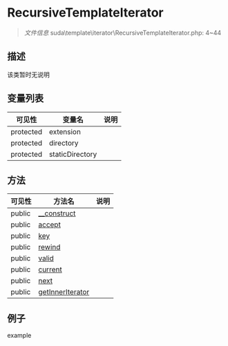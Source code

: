 #  RecursiveTemplateIterator 

> *文件信息* suda\template\iterator\RecursiveTemplateIterator.php: 4~44





## 描述



该类暂时无说明
 
## 变量列表
| 可见性 |  变量名   | 说明 |
|--------|----|------|
 | protected    | extension | | 
 | protected    | directory | | 
 | protected    | staticDirectory | | 
## 方法

 
| 可见性 | 方法名 | 说明 |
|--------|-------|------|
 |  public  |[__construct](RecursiveTemplateIterator/__construct.md) |  |
 |  public  |[accept](RecursiveTemplateIterator/accept.md) |  |
 |  public  |[key](RecursiveTemplateIterator/key.md) |  |
 |  public  |[rewind](RecursiveTemplateIterator/rewind.md) |  |
 |  public  |[valid](RecursiveTemplateIterator/valid.md) |  |
 |  public  |[current](RecursiveTemplateIterator/current.md) |  |
 |  public  |[next](RecursiveTemplateIterator/next.md) |  |
 |  public  |[getInnerIterator](RecursiveTemplateIterator/getInnerIterator.md) |  |
## 例子

example